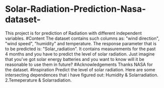 # Solar-Radiation-Prediction-Nasa-dataset-
This project is for prediction of Radiation with different independent variables.
#Content
The dataset contains such columns as: "wind direction", "wind speed", "humidity" and temperature. The response parameter that is to be predicted is: "Solar_radiation". It contains measurements for the past 4 months and you have to predict the level of solar radiation.
Just imagine that you've got solar energy batteries and you want to know will it be reasonable to use them in future?
#Acknowledgements
Thanks NASA for the dataset.
#Inspiration
Predict the level of solar radiation.
Here are some intersecting dependences that i have figured out:
Humidity & Solarradiation. 2.Temeperature & Solarradiation.
